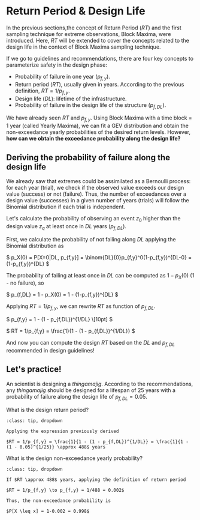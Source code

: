 
# Return Period & Design Life

In the previous sections,the concept of Return Period ($RT$) and the first sampling technique for extreme observations, Block Maxima, were introduced. Here, $RT$ will be extended to cover the concepts related to the design life in the context of Block Maxima sampling technique.

If we go to guidelines and recommendations, there are four key concepts to parameterize safety in the design phase:
- Probability of failure in one year ($p_{f,y}$).
- Return period ($RT$), usually given in years. According to the previous definition, $RT = 1/p_{f,y}$.
- Design life ($DL$): lifetime of the infrastructure.
- Probability of failure in the design life of the structure ($p_{f,DL}$).

We have already seen $RT$ and $p_{f,y}$. Using Block Maxima with a time block = 1 year (called Yearly Maxima), we can fit a GEV distribution and obtain the non-exceedance yearly probabilities of the desired return levels. However, **how can we obtain the exceedance probability along the design life?**

## Deriving the probability of failure along the design life
We already saw that extremes could be assimilated as a Bernoulli process: for each year (trial), we check if the observed value exceeds our design value (success) or not (failure). Thus, the number of exceedances over a design value (successes) in a given number of years (trials) will follow the Binomial distribution if each trial is independent.

Let's calculate the probability of observing an event $z_0$ higher than the design value $z_q$ at least once in $DL$ years ($p_{f,DL}$). 

First, we calculate the probability of not failing along $DL$ applying the Binomial distribution as

$
p_X(0) = P[X=0|DL, p_{f,y}] = \binom{DL}{0}p_{f,y}^0(1-p_{f,y})^{DL-0} = (1-p_{f,y})^{DL} $

The probability of failing at least once in $DL$ can be computed as $1 - p_X(0)$ (1 - no failure), so

$
p_{f,DL} = 1 - p_X(0) = 1 - (1-p_{f,y})^{DL} 
$

Applying $RT = 1/p_{f,y}$, we can rewrite $RT$ as function of $p_{f,DL}$.

$
p_{f,y} = 1 - (1 - p_{f,DL})^{1/DL} \\[10pt]
$

$
RT = 1/p_{f,y} = \frac{1}{1 - (1 - p_{f,DL})^{1/DL}}
$

And now you can compute the design $RT$ based on the $DL$ and $p_{f,DL}$ recommended in design guidelines!

## Let's practice!

An scientist is designing a *thingamajig*. According to the recommendations, any *thingamajig* should be designed for a lifespan of 25 years with a probability of failure along the design life of $p_{f,DL}=0.05$.

What is the design return period?

```{admonition} Answer
:class: tip, dropdown

Applying the expression previously derived

$RT = 1/p_{f,y} = \frac{1}{1 - (1 - p_{f,DL})^{1/DL}} = \frac{1}{1 - (1 - 0.05)^{1/25}} \approx 488$ years

```

What is the design non-exceedance yearly probability?

```{admonition} Answer
:class: tip, dropdown

If $RT \approx 488$ years, applying the definition of return period

$RT = 1/p_{f,y} \to p_{f,y} = 1/488 = 0.002$

Thus, the non-exceedance probability is

$P[X \leq x] = 1-0.002 = 0.998$

```